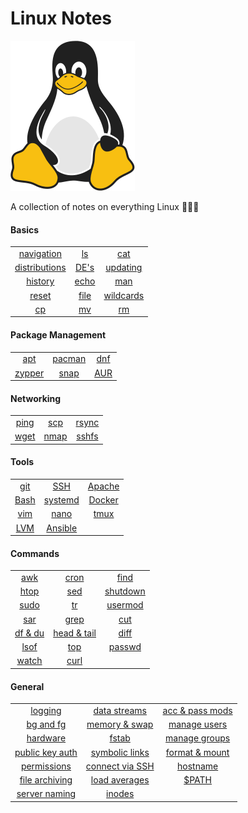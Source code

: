 # Linux Notes 

![Linux Penguin Logo](./img/penguin.png)

A collection of notes on everything Linux 🐧🐧🐧

#### Basics
| | | |
| :-------: | :-------: | :-------: |
| [navigation](./basics/navigation.md) | [ls](./basics/ls.md) | [cat](./basics/cat.md) |
| [distributions](./basics/distro.md) | [DE's](./basics/de.md) | [updating](./basics/updating.md) |
| [history](./basics/history.md) | [echo](./basics/echo.md) | [man](./basics/man.md) |
| [reset](././basics/reset.md) | [file](././basics/file.md) | [wildcards](./basics/wildcards.md) |
| [cp](./basics/cp.md) | [mv](./basics/mv.md) | [rm](./basics/rm.md) |

#### Package Management 
| | | |
| :-------: | :-------: | :-------: |
| [apt](./pkg_mgmt/apt.md) | [pacman](./pkg_mgmt/pacman.md) | [dnf](./pkg_mgmt/dnf.md) |
| [zypper](./pkg_mgmt/zypper.md) | [snap](./pkg_mgmt/snap.md) | [AUR](./pkg_mgmt/aur.md) |

#### Networking 
| | | |
| :-------: | :-------: | :-------: |
| [ping](./networking/ping.md) | [scp](./networking/scp.md) | [rsync](./networking/rsync.md) |
| [wget](./networking/wget.md) | [nmap](./networking/nmap.md) | [sshfs](./networking/sshfs.md) |

#### Tools 
| | | |
| :-------: | :-------: | :-------: |
| [git](./tools/git/README.md) | [SSH](./tools/ssh/README.md) | [Apache](./tools/apache.md) |
| [Bash](./tools/bash/README.md) | [systemd](./tools/systemd/README.md) | [Docker](./tools/docker/README.md) |
| [vim](./tools/vim/README.md) | [nano](./tools/nano.md) | [tmux](./tools/tmux/01-intro.md) |
| [LVM](./tools/lvm.md) | [Ansible](./tools/ansible/01-intro.md) | |

#### Commands 
| | | |
| :-------: | :-------: | :-------: |
| [awk](./commands/awk.md) | [cron](./commands/cron.md) | [find](./commands/find.md) |
| [htop](./commands/htop.md) | [sed](./commands/sed.md) | [shutdown](./commands/shutdown.md) |
| [sudo](./commands/sudo.md) | [tr](./commands/tr.md) | [usermod](./commands/usermod.md) |
| [sar](./commands/sar.md) | [grep](./commands/grep.md) | [cut](./commands/cut.md) |
| [df & du](./commands/df_du.md) | [head & tail](./commands/head_tail.md) | [diff](./commands/diff.md) |
| [lsof](./commands/lsof.md) | [top](./commands/top.md) | [passwd](./commands/passwd.md) |
| [watch](./commands/watch.md) | [curl](./commands/curl.md) | |

#### General
| | | |
| :-------: | :-------: | :-------: |
| [logging](./misc/logging.md) | [data streams](./misc/data-streams.md) | [acc & pass mods](./misc/acc_pass_exp.md) |
| [bg and fg](./misc/bg_fg.md) | [memory & swap](./misc/mem_swap.md) | [manage users](./misc/user_mgmt.md)|
| [hardware](./misc/hw.md) | [fstab](./misc/fstab.md) | [manage groups](./misc/group_mgmt.md) |
| [public key auth](./misc/pub_key.md) | [symbolic links](./misc/sym_links.md) | [format & mount](./misc/volume_mgmt.md) |
| [permissions](./misc/permissions.md) | [connect via SSH](./misc/connect_via_ssh.md) | [hostname](./misc/hostname.md) |
| [file archiving](./misc/archiving.md) | [load averages](./misc/load_avg.md) | [$PATH](./misc/path.md) |
| [server naming](./misc/srv_naming.md) | [inodes](./misc/inodes.md) | |
